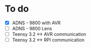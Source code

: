 # To do
- [X] ADNS - 9800 with AVR
- [ ] ADNS - 9800 Lens
- [ ] Teensy 3.2 <-> AVR communication
- [ ] Teensy 3.2 <-> RPI communication
